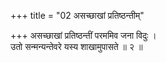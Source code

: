 +++
title = "02 असच्छाखां प्रतिष्ठन्तीम्"

+++
असच्छाखां प्रतिष्ठन्तीं परममिव जना विदुः ।  
उतो सन्मन्यन्तेवरे यस्य शाखामुपासते ॥ २ ॥